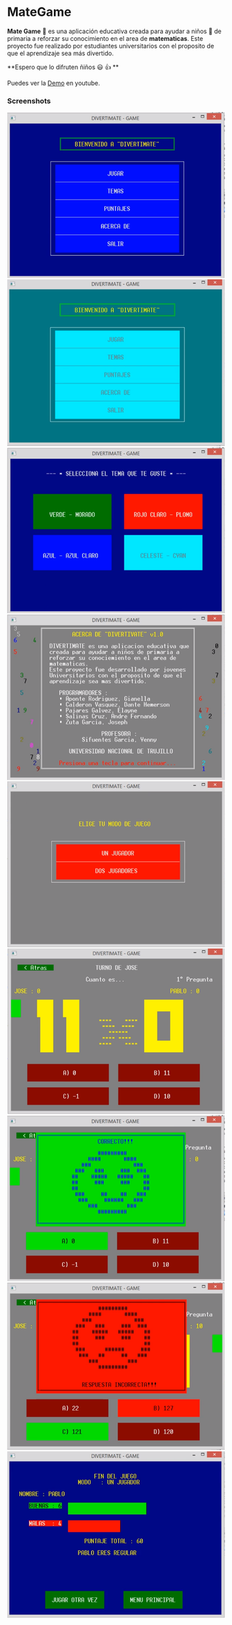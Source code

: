 # MateGame
**Mate Game** :1234: es una aplicación educativa creada para ayudar a niños :boy:
 de primaria a reforzar
su conocimiento en el area de **matematicas**.
Este proyecto fue realizado por estudiantes universitarios con el proposito de que
el aprendizaje sea más divertido.

**Espero que lo difruten ñiños :smiley: :+1: **

Puedes ver la [Demo](https://www.youtube.com/watch?v=aTNdjzOQTGU) en youtube.


### Screenshots

![imagen](screenshots/mate-game-screenshot-blue-menu.png)
![imagen](screenshots/mate-game-screenshot-cyan-menu.png)
![imagen](screenshots/mate-game-screenshot-theme-selector.png)
![imagen](screenshots/mate-game-screenshot-about.png)
![imagen](screenshots/mate-game-screenshot-players-selector.png)
![imagen](screenshots/mate-game-screenshot-game.png)
![imagen](screenshots/mate-game-screenshot-correct.png)
![imagen](screenshots/mate-game-screenshot-incorrect.png)
![imagen](screenshots/mate-game-screenshot-resultados.png)
